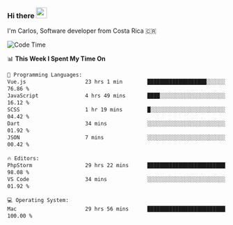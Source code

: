 ### Hi there <img src="https://media.giphy.com/media/hvRJCLFzcasrR4ia7z/giphy.gif" width="25px" height="25px">

I'm Carlos, Software developer from Costa Rica 🇨🇷

[//]: # (<a href="https://app.daily.dev/carum98"><img src="https://github.com/carum98/carum98/blob/main/devcard.svg" width="400" alt="Carlos Umaña Acevedo's Dev Card"/></a>)


<!--START_SECTION:waka-->
![Code Time](http://img.shields.io/badge/Code%20Time-11%2C471%20hrs%2033%20mins-blue)

📊 **This Week I Spent My Time On** 

```text
💬 Programming Languages: 
Vue.js                   23 hrs 1 min        ███████████████████░░░░░░   76.86 % 
JavaScript               4 hrs 49 mins       ████░░░░░░░░░░░░░░░░░░░░░   16.12 % 
SCSS                     1 hr 19 mins        █░░░░░░░░░░░░░░░░░░░░░░░░   04.42 % 
Dart                     34 mins             ░░░░░░░░░░░░░░░░░░░░░░░░░   01.92 % 
JSON                     7 mins              ░░░░░░░░░░░░░░░░░░░░░░░░░   00.42 % 

🔥 Editors: 
PhpStorm                 29 hrs 22 mins      █████████████████████████   98.08 % 
VS Code                  34 mins             ░░░░░░░░░░░░░░░░░░░░░░░░░   01.92 % 

💻 Operating System: 
Mac                      29 hrs 56 mins      █████████████████████████   100.00 % 
```


<!--END_SECTION:waka-->
